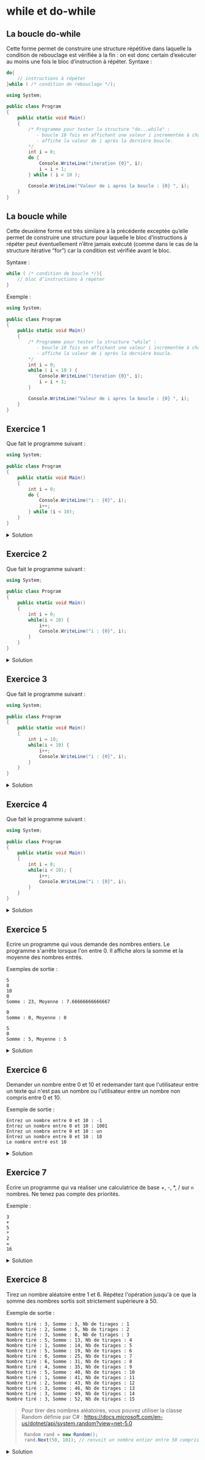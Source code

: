 # while et do-while

## La boucle do-while

Cette forme permet de construire une structure répétitive dans laquelle la condition de rebouclage est vérifiée à la fin : on est donc certain d’exécuter au moins une fois le bloc d’instruction à répéter. Syntaxe :

```csharp
do{ 
	// instructions à répéter
}while ( /* condition de rebouclage */);
```

```csharp
using System;
					
public class Program
{
	public static void Main()
	{
		/* Programme pour tester la structure "do...while" :
		   - boucle 10 fois en affichant une valeur i incrementée à chaque itération
		   - affiche la valeur de i après la dernière boucle.
		*/
		int i = 0;
		do {
			Console.WriteLine("iteration {0}", i);
			i = i + 1;
		} while ( i < 10 );

		Console.WriteLine("Valeur de i apres la boucle : {0} ", i);
	}
}
```

## La boucle while

Cette deuxième forme est très similaire à la précédente exceptée qu’elle permet de construire une structure pour laquelle le bloc d’instructions à répéter peut éventuellement n’être jamais exécuté (comme dans le cas de la structure itérative “for”) car la condition est vérifiée avant le bloc.

Syntaxe :

```csharp
while ( /* condition de boucle */){
	// bloc d’instructions à répéter
}
```

Exemple :

```csharp
using System;
					
public class Program
{
	public static void Main()
	{
		/* Programme pour tester la structure "while" :
		   - boucle 10 fois en affichant une valeur i incrementée à chaque itération
		   - affiche la valeur de i après la dernière boucle.
		*/
		int i = 0;
		while ( i < 10 ) {
			Console.WriteLine("iteration {0}", i);
			i = i + 1;
		}

		Console.WriteLine("Valeur de i apres la boucle : {0} ", i);
	}
}
```

## Exercice 1

Que fait le programme suivant :

```csharp
using System;
					
public class Program
{
	public static void Main()
	{
		int i = 0;
		do {
			Console.WriteLine("i : {0}", i);
			i++;
		} while (i < 10);
	}
}
```

<details>
	<summary>Solution</summary>

Le programme va afficher les nombres de 0 à 9, un par ligne, chacun précédé de "i : ".

```csharp
using System;
					
public class Program
{
	public static void Main()
	{
		// Déclaration et définition d'une variable entière i
		int i = 0;

		// faire...
		do {
			// on affiche "i : " suivi de la valeur de i 
			Console.WriteLine("i : {0}", i);
			// on incrémente i (revient à faire i = i + 1;)
			i++;
		} while (i < 10); //... tant que i est strictement plus petit que 10
	}
}
```

| i | Console.WriteLine | i++    | i < 10      |
|---|-------------------|--------|-------------|
| 0 | i : 0             | i = 1  | ```True```  |
| 1 | i : 1             | i = 2  | ```True```  |
| 2 | i : 2             | i = 3  | ```True```  |
| 3 | i : 3             | i = 4  | ```True```  |
| 4 | i : 4             | i = 5  | ```True```  |
| 5 | i : 5             | i = 6  | ```True```  |
| 6 | i : 6             | i = 7  | ```True```  |
| 7 | i : 7             | i = 8  | ```True```  |
| 8 | i : 8             | i = 9  | ```True```  |
| 9 | i : 9             | i = 10 | ```False``` |

</details>

## Exercice 2

Que fait le programme suivant :

```csharp
using System;
					
public class Program
{
	public static void Main()
	{
		int i = 0;
		while(i < 10) {
			i++;
			Console.WriteLine("i : {0}", i);
		}
	}
}
```

<details>
	<summary>Solution</summary>
Le programme va afficher les nombres de 1 à 10, un par ligne, chacun précédé de "i : ".

```csharp
using System;
					
public class Program
{
	public static void Main()
	{
		// Déclaration et définition d'une variable entière i
		int i = 0;
		
		// tant que i est strictement plus petit que 10
		while(i < 10) {
			// on incrémente i (revient à faire i = i + 1;)
			i++;
			// on affiche "i : " suivi de la valeur de i 
			Console.WriteLine("i : {0}", i);
		}
	}
}
```

| i  | i < 10      | i++    | Console.WriteLine |
|----|-------------|--------|-------------------|
| 0  | ```True```  | i = 1  | i : 1             |
| 1  | ```True```  | i = 2  | i : 2             |
| 2  | ```True```  | i = 3  | i : 3             |
| 3  | ```True```  | i = 4  | i : 4             |
| 4  | ```True```  | i = 5  | i : 5             |
| 5  | ```True```  | i = 6  | i : 6             |
| 6  | ```True```  | i = 7  | i : 7             |
| 7  | ```True```  | i = 8  | i : 8             |
| 8  | ```True```  | i = 9  | i : 9             |
| 9  | ```True```  | i = 10 | i : 10            |
| 10 | ```False``` |        |                   |

</details>

## Exercice 3

Que fait le programme suivant :

```csharp
using System;
					
public class Program
{
	public static void Main()
	{
		int i = 10;
		while(i < 10) {
			i++;
			Console.WriteLine("i : {0}", i);
		}
	}
}
```

<details>
	<summary>Solution</summary>

Le programme n'affiche rien et se termine.

```csharp
using System;
					
public class Program
{
	public static void Main()
	{
		// Déclaration et définition d'une variable entière i
		int i = 10;
		
		// i étant déjà égal à 10, on ne va pas rentrer dans le bloc du while et on arrive à la fin du programme
		while(i < 10) {
			i++;
			Console.WriteLine("i : {0}", i);
		}
	}
}
```

| i  | i < 10      | i++    | Console.WriteLine |
|----|-------------|--------|-------------------|
| 10 | ```False``` |        |                   |

</details>

## Exercice 4

Que fait le programme suivant :

```csharp
using System;
					
public class Program
{
	public static void Main()
	{
		int i = 0;
		while(i < 10); {
			i++;
			Console.WriteLine("i : {0}", i);
		}
	}
}
```



<details>
	<summary>Solution</summary>

Il y a une boucle infinie et le programme ne s'arrête jamais !

```csharp
using System;
					
public class Program
{
	public static void Main()
	{
		int i = 0;
		// attention au ; après le while 
		// A cause du ;, le while n'a pas de bloc
		// et on boucle sur la condition i < 10
		// et comme i ne change pas, on boucle indéfiniment
		while(i < 10); {
			// Ce bloc est simplement considéré comme le code à exécuter 
			// après que le while ait fini  
			i++;
			Console.WriteLine("i : {0}", i);
		}
	}
}
```

| i   | i < 10     |
|-----|------------|
| 0   | ```True``` |
| 0   | ```True``` |
| 0   | ```True``` |
| 0   | ```True``` |
| 0   | ```True``` |
| ... |            |

</details>


## Exercice 5

Ecrire un programme qui vous demande des nombres entiers. Le programme s'arrête lorsque l'on entre 0. Il affiche alors la somme et la moyenne des nombres entrés.

Exemples de sortie :
```
5
8
10
0
Somme : 23, Moyenne : 7.66666666666667
```
```
0
Somme : 0, Moyenne : 0
```
```
5
0
Somme : 5, Moyenne : 5
```



<details>
	<summary>Solution</summary>

```csharp
using System;
					
public class Program
{
	public static void Main()
	{
		// déclaration et définition de la variable qui contiendra la somme des nombres entrés
		int somme = 0;
		// déclaration et définition de la variable qui contiendra le nombre de nombres entrés
		int nb = 0;
		
		// déclaration et définition de la variable qui contiendra le dernier nombre entré
		int entree = int.Parse(Console.ReadLine());
		
		// tant que le nombre entré est différent de 0
		while(entree != 0) {
			
			// on ajoute ce nombre entrée à la somme
			somme = somme + entree;
			
			// on incrémente nb
			nb = nb + 1;
			
			// on relit un nombre sur la console
			entree = int.Parse(Console.ReadLine());
		}
		
		// quand on arrive ici, entree vaut 0. 
		
		// on va gérer le cas au il n'y a aucun nombre entré
		if (nb == 0) {
			// on affiche les 0 sans faire de calcul
			Console.WriteLine("Somme : 0, Moyenne : 0");
		} else {
			// on affiche la somme et on calcule la moyenne
			// le (double) permet de caster (transformer le type de) somme d'entier en double pour avoir une moyenne en double  
			Console.WriteLine("Somme : {0}, Moyenne : {1}", somme, (double) somme / nb);
		}
	}
}
```
</details>

## Exercice 6

Demander un nombre entre 0 et 10 et redemander tant que l'utilisateur entre un texte qui n'est pas un nombre ou l'utilisateur entre un nombre non compris entre 0 et 10. 

Exemple de sortie :
```
Entrez un nombre entre 0 et 10 : -1
Entrez un nombre entre 0 et 10 : 1001
Entrez un nombre entre 0 et 10 : un
Entrez un nombre entre 0 et 10 : 10
Le nombre entré est 10
```

<details>
	<summary>Solution</summary>

```csharp
using System;
					
public class Program
{
	public static void Main()
	{
		// Déclaration et initialisation de la variable entière qui contiendra le nombre entré
		int nombre;
		
		// Déclaration et initialisation de la variable booléenne qui indiquera si l'entrée est correcte ou non
		bool resultat;
		
		// Faire...
		do {
			// Affichage de la question
			Console.Write("Entrez un nombre entre 0 et 10 : ");
			
			// Lecture du nombre de l'utilisateur via TryParse			
			resultat = int.TryParse(Console.ReadLine(), out nombre);
			
		} while(resultat == false || nombre < 0 || nombre > 10); 
		// ... tant que le resultat est false ou que le nombre n'est pas compris entre 0 et 10 
		
		// Affichage du nombre entré correctement
		Console.WriteLine("Le nombre entré est {0}", nombre); 
	}
}
```
</details>

## Exercice 7

Écrire un programme qui va réaliser une calculatrice de base +, -, \*, / sur ```n``` nombres. Ne tenez pas compte des priorités. 

Exemple :

```
3
+
5
*
2
=
16
```

<details>
	<summary>Solution</summary>

```csharp
using System;
					
public class Program
{
	public static void Main()
	{
		// déclaration de la variable qui contiendra le résultat
		double resultat = 0;
		
		// déclaration et affectation de la variable qui contient l'entrée numérique de l'utilisateur
		double entree = int.Parse(Console.ReadLine());
		
		// le premier résultat est la première entrée 
		resultat = entree;
		
		// déclaration de la variable qui contiendra le type d'opération (+, -, *, /, =)
		string operation;
		
		// on va répéter le bloc tant que l'opération est différente de "="
		do {
			// on lit l'opération
			operation = Console.ReadLine();
			
			// si cette opération est différente de "="...
			if (operation != "=") {
				
				// ... on lit le deuxième terme de l'opération
				entree = int.Parse(Console.ReadLine());
				
				// en fonction de l'opération, on va changer le résultat avec le deuxième terme lu
				switch(operation) {
					case "+": 
						resultat = resultat + entree;
						break;
					case "-": 
						resultat = resultat - entree;
						break;
					case "/": 
						resultat = resultat / entree;
						break;
					case "*": 
						resultat = resultat * entree;
						break;
				}
			}
		} while (operation != "=");
		
		// une fois qu'on sort de la boucle, c'est que operation vaut "=", on affiche donc le résultat 
		Console.WriteLine(resultat);
	}
}
```
</details>



## Exercice 8

Tirez un nombre aléatoire entre 1 et 6. Répétez l'opération jusqu'à ce que la somme des nombres sortis soit strictement supérieure à 50.

Exemple de sortie :
```
Nombre tiré : 3, Somme : 3, Nb de tirages : 1
Nombre tiré : 2, Somme : 5, Nb de tirages : 2
Nombre tiré : 3, Somme : 8, Nb de tirages : 3
Nombre tiré : 5, Somme : 13, Nb de tirages : 4
Nombre tiré : 1, Somme : 14, Nb de tirages : 5
Nombre tiré : 5, Somme : 19, Nb de tirages : 6
Nombre tiré : 6, Somme : 25, Nb de tirages : 7
Nombre tiré : 6, Somme : 31, Nb de tirages : 8
Nombre tiré : 4, Somme : 35, Nb de tirages : 9
Nombre tiré : 5, Somme : 40, Nb de tirages : 10
Nombre tiré : 1, Somme : 41, Nb de tirages : 11
Nombre tiré : 2, Somme : 43, Nb de tirages : 12
Nombre tiré : 3, Somme : 46, Nb de tirages : 13
Nombre tiré : 3, Somme : 49, Nb de tirages : 14
Nombre tiré : 3, Somme : 52, Nb de tirages : 15
```

> Pour tirer des nombres aléatoires, vous pouvez utiliser la classe Random définie par C# : https://docs.microsoft.com/en-us/dotnet/api/system.random?view=net-5.0
> ```csharp
>  Random rand = new Random();
>  rand.Next(50, 101); // renvoit un nombre entier entre 50 compris et 101 non compris
> ```
>  

<details>
	<summary>Solution</summary>

```csharp
using System;
					
public class Program
{
	public static void Main()
	{
		// Déclaration et initialisation de la variable entière qui contiendra la somme des nombres tirés
		int somme = 0;
		
		// Déclaration et initialisation de la variable entière qui contiendra le nombre de tirages aléatoires effectués
		int nbTirages = 0;

		// Déclaration de la variable entière qui contiendra le dernier nombre aléatoire
		int nombreAleatoire;
		
		// Déclaration et initialisation de la variable qui permettra de tirer un nombre aléatoire
		Random random = new Random();
								   
		// Tant que la somme est plus petite que 50
		while(somme <= 50) {
			// Incremente le nombre de tirage
			nbTirages++;
			
			// Tirage d'un nouveau nombre aléatoire
			nombreAleatoire = random.Next(1,7);
	
			// On ajoute à somme le dernier nombre aléatoire tiré (est équivalent à somme = somme + nombreAleatoire)
			somme += nombreAleatoire;
			
			// On affiche les informations de ce tirage
			Console.WriteLine("Nombre tiré : {0}, Somme : {1}, Nb de tirages : {2}", nombreAleatoire, somme, nbTirages);
		}
	}
}
```
</details>


